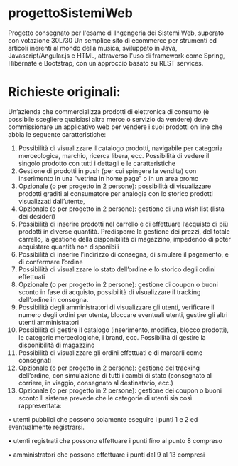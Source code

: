 # progettoSistemiWeb

Progetto consegnato per l'esame di Ingengeria dei Sistemi Web, superato con votazione 30L/30
Un semplice sito di ecommerce per strumenti ed articoli inerenti al mondo della musica, sviluppato in Java, Javascript/Angular.js e HTML, attraverso l'uso di framework come Spring, Hibernate e Bootstrap, con un approccio basato su REST services.


# Richieste originali:
Un’azienda che commercializza prodotti di elettronica di consumo (è possibile scegliere qualsiasi altra merce o servizio da vendere) deve commissionare un applicativo web per vendere i suoi prodotti on line che abbia le seguente caratteristiche:

1. Possibilità di visualizzare il catalogo prodotti, navigabile per categoria merceologica, marchio, ricerca libera, ecc. Possibilità di vedere il singolo prodotto con tutti i dettagli e le caratteristiche
2. Gestione di prodotti in push (per cui spingere la vendita) con inserimento in una “vetrina in home page” o in un area promo
3. Opzionale (o per progetto in 2 persone): possibilità di visualizzare prodotti graditi al consumatore per analogia con lo storico prodotti visualizzati dall’utente,
4. Opzionale (o per progetto in 2 persone): gestione di una wish list (lista dei desideri)
5. Possibilità di inserire prodotti nel carrello e di effettuare l’acquisto di più prodotti in diverse quantità. Predisporre la gestione dei prezzi, del totale carrello, la gestione della disponibilità di magazzino, impedendo di poter acquistare quantità non disponibili
6. Possibilità di inserire l’indirizzo di consegna, di simulare il pagamento, e di confermare l’ordine
7. Possibilità di visualizzare lo stato dell’ordine e lo storico degli ordini effettuati
8. Opzionale (o per progetto in 2 persone): gestione di coupon o buoni sconto in fase di acquisto, possibilità di visualizzare il tracking dell’ordine in consegna.
9. Possibilità degli amministratori di visualizzare gli utenti, verificare il numero degli ordini per utente, bloccare eventuali utenti, gestire gli altri utenti amministratori
10. Possibilità di gestire il catalogo (inserimento, modifica, blocco prodotti), le categorie merceologiche, i brand, ecc. Possibilità di gestire la disponibilità di magazzino
11. Possibilità di visualizzare gli ordini effettuati e di marcarli come consegnati
12. Opzionale (o per progetto in 2 persone): gestione del tracking dell’ordine, con simulazione di tutti i cambi di stato (consegnato al corriere, in viaggio, consegnato al destinatario, ecc.)
13. Opzionale (o per progetto in 2 persone): gestione dei coupon o buoni sconto
Il sistema prevede che le categorie di utenti sia così rappresentata:

• utenti pubblici che possono solamente eseguire i punti 1 e 2 ed eventualmente registrarsi.

• utenti registrati che possono effettuare i punti fino al punto 8 compreso

• amministratori che possono effettuare i punti dal 9 al 13 compresi
